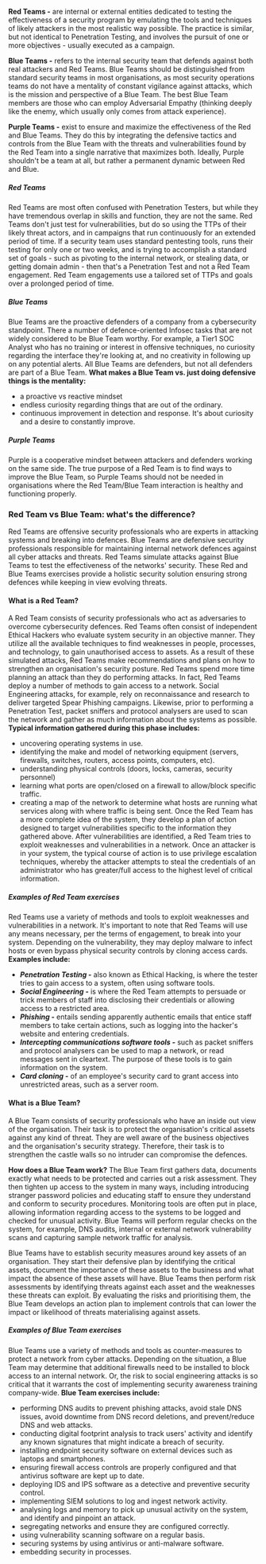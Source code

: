 **Red Teams -** are internal or external entities dedicated to testing the effectiveness of a security program by emulating the tools and techniques of likely attackers in the most realistic way possible. The practice is similar, but not identical to Penetration Testing, and involves the pursuit of one or more objectives - usually executed as a campaign.

**Blue Teams -** refers to the internal security team that defends against both real attackers and Red Teams. Blue Teams should be distinguished from standard security teams in most organisations, as most security operations teams do not have a mentality of constant vigilance against attacks, which is the mission and perspective of a Blue Team.
The best Blue Team members are those who can employ Adversarial Empathy (thinking deeply like the enemy, which usually only comes from attack experience).

**Purple Teams -** exist to ensure and maximize the effectiveness of the Red and Blue Teams. They do this by integrating the defensive tactics and controls from the Blue Team with the threats and vulnerabilities found by the Red Team into a single narrative that maximizes both. Ideally, Purple shouldn't be a team at all, but rather a permanent dynamic between Red and Blue.

##### Red Teams
Red Teams are most often confused with Penetration Testers, but while they have tremendous overlap in skills and function, they are not the same.
Red Teams don't just test for vulnerabilities, but do so using the TTPs of their likely threat actors, and in campaigns that run continuously for an extended period of time.
If a security team uses standard pentesting tools, runs their testing for only one or two weeks, and is trying to accomplish a standard set of goals - such as pivoting to the internal network, or stealing data, or getting domain admin - then that's a Penetration Test and not a Red Team engagement.
Red Team engagements use a tailored set of TTPs and goals over a prolonged period of time.

##### Blue Teams
Blue Teams are the proactive defenders of a company from a cybersecurity standpoint.
There a number of defence-oriented Infosec tasks that are not widely considered to be Blue Team worthy. For example, a Tier1 SOC Analyst who has no training or interest in offensive techniques, no curiosity regarding the interface they're looking at, and no creativity in following up on any potential alerts.
All Blue Teams are defenders, but not all defenders are part of a Blue Team.
**What makes a Blue Team vs. just doing defensive things is the mentality:**
- a proactive vs reactive mindset
- endless curiosity regarding things that are out of the ordinary.
- continuous improvement in detection and response.
It's about curiosity and a desire to constantly improve.

##### Purple Teams
Purple is a cooperative mindset between attackers and defenders working on the same side.
The true purpose of a Red Team is to find ways to improve the Blue Team, so Purple Teams should not be needed in organisations where the Red Team/Blue Team interaction is healthy and functioning properly.

### Red Team vs Blue Team: what's the difference?
Red Teams are offensive security professionals who are experts in attacking systems and breaking into defences.
Blue Teams are defensive security professionals responsible for maintaining internal network defences against all cyber attacks and threats.
Red Teams simulate attacks against Blue Teams to test the effectiveness of the networks' security. These Red and Blue Teams exercises provide a holistic security solution ensuring strong defences while keeping in view evolving threats.

#### What is a Red Team?
A Red Team consists of security professionals who act as adversaries to overcome cybersecurity defences. Red Teams often consist of independent Ethical Hackers who evaluate system security in an objective manner.
They utilize all the available techniques to find weaknesses in people, processes, and technology, to gain unauthorised access to assets. As a result of these simulated attacks, Red Teams make recommendations and plans on how to strengthen an organisation's security posture. 
Red Teams spend more time planning an attack than they do performing attacks. In fact, Red Teams deploy a number of methods to gain access to a network. Social Engineering attacks, for example, rely on reconnaissance and research to deliver targeted Spear Phishing campaigns.
Likewise, prior to performing a Penetration Test, packet sniffers and protocol analysers are used to scan the network and gather as much information about the systems as possible.
**Typical information gathered during this phase includes:**
- uncovering operating systems in use.
- identifying the make and model of networking equipment (servers, firewalls, switches, routers, access points, computers, etc).
- understanding physical controls (doors, locks, cameras, security personnel)
- learning what ports are open/closed on a firewall to allow/block specific traffic.
- creating a map of the network to determine what hosts are running what services along with where traffic is being sent.
Once the Red Team has a more complete idea of the system, they develop a plan of action designed to target vulnerabilities specific to the information they gathered above.
After vulnerabilities are identified, a Red Team tries to exploit weaknesses and vulnerabilities in a network. Once an attacker is in your system, the typical course of action is to use privilege escalation techniques, whereby the attacker attempts to steal the credentials of an administrator who has greater/full access to the highest level of critical information.

##### Examples of Red Team exercises
Red Teams use a variety of methods and tools to exploit weaknesses and vulnerabilities in a network. It's important to note that Red Teams will use any means necessary, per the terms of engagement, to break into your system.
Depending on the vulnerability, they may deploy malware to infect hosts or even bypass physical security controls by cloning access cards.
**Examples include:**
- ***Penetration Testing -*** also known as Ethical Hacking, is where the tester tries to gain access to a system, often using software tools.
- ***Social Engineering -*** is where the Red Team attempts to persuade or trick members of staff into disclosing their credentials or allowing access to a restricted area.
- ***Phishing -*** entails sending apparently authentic emails that entice staff members to take certain actions, such as logging into the hacker's website and entering credentials.
- ***Intercepting communications software tools -*** such as packet sniffers and protocol analysers can be used to map a network, or read messages sent in cleartext. The purpose of these tools is to gain information on the system.
- ***Card cloning -*** of an employee's security card to grant access into unrestricted areas, such as a server room.

#### What is a Blue Team?
A Blue Team consists of security professionals who have an inside out view of the organisation. Their task is to protect the organisation's critical assets against any kind of threat.
They are well aware of the business objectives and the organisation's security strategy. Therefore, their task is to strengthen the castle walls so no intruder can compromise the defences.

**How does a Blue Team work?**
The Blue Team first gathers data, documents exactly what needs to be protected and carries out a risk assessment. They then tighten up access to the system in many ways, including introducing stranger password policies and educating staff to ensure they understand and conform to security procedures.
Monitoring tools are often put in place, allowing information regarding access to the systems to be logged and checked for unusual activity. Blue Teams will perform regular checks on the system, for example, DNS audits, internal or external network vulnerability scans and capturing sample network traffic for analysis.

Blue Teams have to establish security measures around key assets of an organisation. They start their defensive plan by identifying the critical assets, document the importance of these assets to the business and what impact the absence of these assets will have.
Blue Teams then perform risk assessments by identifying threats against each asset and the weaknesses these threats can exploit.
By evaluating the risks and prioritising them, the Blue Team develops an action plan to implement controls that can lower the impact or likelihood of threats materialising against assets.

##### Examples of Blue Team exercises
Blue Teams use a variety of methods and tools as counter-measures to protect a network from cyber attacks.
Depending on the situation, a Blue Team may determine that additional firewalls need to be installed to block access to an internal network. Or, the risk to social engineering attacks is so critical that it warrants the cost of implementing security awareness training company-wide.
**Blue Team exercises include:**
- performing DNS audits to prevent phishing attacks, avoid stale DNS issues, avoid downtime from DNS record deletions, and prevent/reduce DNS and web attacks.
- conducting digital footprint analysis to track users' activity and identify any known signatures that might indicate a breach of security.
- installing endpoint security software on external devices such as laptops and smartphones.
- ensuring firewall access controls are properly configured and that antivirus software are kept up to date.
- deploying IDS and IPS software as a detective and preventive security control.
- implementing SIEM solutions to log and ingest network activity.
- analysing logs and memory to pick up unusual activity on the system, and identify and pinpoint an attack.
- segregating networks and ensure they are configured correctly.
- using vulnerability scanning software on a regular basis.
- securing systems by using antivirus or anti-malware software.
- embedding security in processes.


